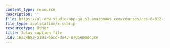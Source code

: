 ```yaml
---
content_type: resource
description: ''
file: https://ol-ocw-studio-app-qa.s3.amazonaws.com/courses/res-6-012-introduction-to-probability-spring-2018/16a34b9251916acdda430705e00dd3ce_OlKmZj2TKnk.srt
file_type: application/x-subrip
resourcetype: Other
title: 3play caption file
uid: 16a34b92-5191-6acd-da43-0705e00dd3ce
---
```

